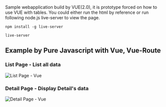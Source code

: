 Sample webapplication build by VUE(2.0), it is prototype forced on how to use VUE with tables.
You could either run the html by reference or run following node.js live-server to view the page.

```
npm install -g live-server
```

```
live-server
```

## Example by Pure Javascript with Vue, Vue-Route

### List Page - List all data
![List Page - Vue](https://github.com/keke78ui9/VUE_Table/blob/master/src/img/singlepage_list.png)

### Detail Page - Display Detail's data
![Detail Page - Vue](https://github.com/keke78ui9/VUE_Table/blob/master/src/img/singlepage_detail.png)
